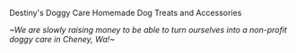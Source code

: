 Destiny's Doggy Care
Homemade Dog Treats and Accessories

*~We are slowly raising money to be able to turn ourselves into a non-profit doggy care in Cheney, Wa!~*
